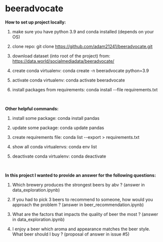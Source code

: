 # beeradvocate


**How to set up project locally:**

1) make sure you have python 3.9 and conda installed (depends on your OS)

2) clone repo:
git clone https://github.com/adam21241/beeradvocate.git

3) download dataset (into root of the project) from:
https://data.world/socialmediadata/beeradvocate/

4) create conda virtualenv:
conda create -n beeradvocate python=3.9

5) activate conda virtualenv:
conda activate beeradvocate

6) install packages from requirements:
conda install --file requirements.txt
</br>

**Other helpful commands:**

1) install some package:
conda install pandas

2) update some package:
conda update pandas

3) create requirements file:
conda list --export > requirements.txt

4) show all conda virtualenvs:
conda env list

5) deactivate conda virtualenv:
conda deactivate
</br>

**In this project I wanted to provide an answer for the following questions:**

1. Which brewery produces the strongest beers by abv ? (answer in data_exploration.ipynb)

2. If you had to pick 3 beers to recommend to someone, how would you approach the problem ? (answer in beer_recommendation.ipynb)

3. What are the factors that impacts the quality of beer the most ? (answer in data_exploration.ipynb)

4. I enjoy a beer which aroma and appearance matches the beer style. What beer should I buy ? (proposal of answer in issue #5)
